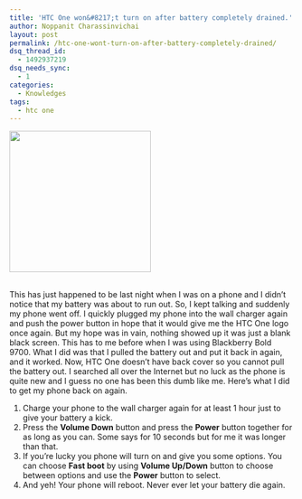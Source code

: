```yaml
---
title: 'HTC One won&#8217;t turn on after battery completely drained.'
author: Noppanit Charassinvichai
layout: post
permalink: /htc-one-wont-turn-on-after-battery-completely-drained/
dsq_thread_id:
  - 1492937219
dsq_needs_sync:
  - 1
categories:
  - Knowledges
tags:
  - htc one
---
```

<img class="cool_border" width="250" src="https://upload.wikimedia.org/wikipedia/commons/3/3d/HTC_One_Diagonal_View.jpg" /></img>  
</br>

This has just happened to be last night when I was on a phone and I didn&#8217;t notice that my battery was about to run out. So, I kept talking and suddenly my phone went off. I quickly plugged my phone into the wall charger again and push the power button in hope that it would give me the HTC One logo once again. But my hope was in vain, nothing showed up it was just a blank black screen. This has to me before when I was using Blackberry Bold 9700. What I did was that I pulled the battery out and put it back in again, and it worked. Now, HTC One doesn&#8217;t have back cover so you cannot pull the battery out. I searched all over the Internet but no luck as the phone is quite new and I guess no one has been this dumb like me. Here&#8217;s what I did to get my phone back on again.

1. Charge your phone to the wall charger again for at least 1 hour just to give your battery a kick.  
2. Press the **Volume Down** button and press the **Power** button together for as long as you can. Some says for 10 seconds but for me it was longer than that.  
3. If you&#8217;re lucky you phone will turn on and give you some options. You can choose **Fast boot** by using **Volume Up/Down** button to choose between options and use the **Power** button to select.  
4. And yeh! Your phone will reboot. Never ever let your battery die again.